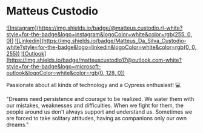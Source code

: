 # Matteus Custodio

[![Instagram](https://img.shields.io/badge/@matteus.custodio.rl-white?style=for-the-badge&logo=instagram&logoColor=white&color=rgb(255, 0, 0))](https://www.instagram.com/matteuscustodio.rl/)
[![Linkedin](https://img.shields.io/badge/Matteus_Da_Silva_Custodio-white?style=for-the-badge&logo=linkedin&logoColor=white&color=rgb(0, 0, 255))](https://www.linkedin.com/in/matteus-da-silva-custodio-71a549287/)
[![Outlook](https://img.shields.io/badge/matteuscustodio17@outlook.com-white?style=for-the-badge&logo=microsoft-outlook&logoColor=white&color=rgb(0, 128, 0))](mailto:matteuscustodio17@outlook.com)

Passionate about all kinds of technology and a Cypress enthusiast! 💻

"Dreams need persistence and courage to be realized. We water them with our mistakes, weaknesses and difficulties. When we fight for them, the people around us don't always support and understand us. Sometimes we are forced to take solitary attitudes, having as companions only our own dreams."
